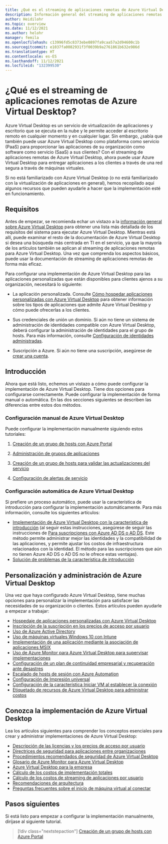 ```yaml
---
title: ¿Qué es el streaming de aplicaciones remotas de Azure Virtual Desktop? - Azure
description: Información general del streaming de aplicaciones remotas de Azure Virtual Desktop.
author: Heidilohr
ms.topic: overview
ms.date: 11/12/2021
ms.author: helohr
manager: femila
ms.openlocfilehash: c13996fd5c8373ebe0897fa9caa57a2d94600c1b
ms.sourcegitcommit: e1037fa0082931f3f0039b9a2761861b632e986d
ms.translationtype: HT
ms.contentlocale: es-ES
ms.lasthandoff: 11/12/2021
ms.locfileid: "132399530"
---
```

# <a name="what-is-azure-virtual-desktop-remote-app-streaming"></a>¿Qué es el streaming de aplicaciones remotas de Azure Virtual Desktop?

Azure Virtual Desktop es un servicio de virtualización de aplicaciones y escritorio que se ejecuta en la nube y le permite acceder al escritorio remoto en cualquier momento y en cualquier lugar. Sin embargo, ¿sabía que también puede usar Azure Virtual Desktop como plataforma como servicio (PaaS) para proporcionar las aplicaciones de su organización como software como servicio (SaaS) a sus clientes? Con el streaming de aplicaciones remotas de Azure Virtual Desktop, ahora puede usar Azure Virtual Desktop para entregar aplicaciones a los clientes a través de una red segura a través de máquinas virtuales.

Si no está familiarizado con Azure Virtual Desktop (o no está familiarizado con la virtualización de aplicaciones en general), hemos recopilado aquí algunos recursos que pueden ayudarle a hacer que la implementación esté en funcionamiento.

## <a name="requirements"></a>Requisitos

Antes de empezar, se recomienda echar un vistazo a la [información general sobre Azure Virtual Desktop](../overview.md) para obtener una lista más detallada de los requisitos del sistema para ejecutar Azure Virtual Desktop. Mientras está allí, puede examinar el resto de la documentación de Azure Virtual Desktop si desea una búsqueda más centrada en TI en el servicio, ya que la mayoría de los artículos también se aplican al streaming de aplicaciones remotas para Azure Virtual Desktop. Una vez que comprenda los aspectos básicos, puede usar la documentación de streaming de aplicaciones remotas de forma más eficaz.

Para configurar una implementación de Azure Virtual Desktop para las aplicaciones personalizadas que están disponibles para clientes ajenos a su organización, necesitará lo siguiente:

- La aplicación personalizada. Consulte [Cómo hospedar aplicaciones personalizadas con Azure Virtual Desktop](custom-apps.md) para obtener información sobre los tipos de aplicaciones que admite Azure Virtual Desktop y cómo puede ofrecerlas a los clientes.

- Sus credenciales de unión un dominio. Si aún no tiene un sistema de administración de identidades compatible con Azure Virtual Desktop, deberá configurar la administración de identidades para el grupo de hosts. Para más información, consulte [Configuración de identidades administradas](identities.md).

- Suscripción a Azure. Si aún no tiene una suscripción, asegúrese de [crear una cuenta](https://azure.microsoft.com/free/?WT.mc_id=A261C142F).

## <a name="get-started"></a>Introducción

Ahora que está listo, echemos un vistazo a cómo puede configurar la implementación de Azure Virtual Desktop. Tiene dos opciones para configurarse correctamente. Puede configurar la implementación de forma manual o automática. En las dos secciones siguientes se describen las diferencias entre estos dos métodos.

### <a name="set-up-azure-virtual-desktop-manually"></a>Configuración manual de Azure Virtual Desktop

Puede configurar la implementación manualmente siguiendo estos tutoriales:

1. [Creación de un grupo de hosts con Azure Portal](../create-host-pools-azure-marketplace.md?toc=/azure/virtual-desktop/remote-app-streaming/toc.json&bc=/azure/virtual-desktop/breadcrumb/toc.json)

2. [Administración de grupos de aplicaciones](../manage-app-groups.md?toc=/azure/virtual-desktop/remote-app-streaming/toc.json&bc=/azure/virtual-desktop/breadcrumb/toc.json)

3. [Creación de un grupo de hosts para validar las actualizaciones del servicio](../create-validation-host-pool.md?toc=/azure/virtual-desktop/remote-app-streaming/toc.json&bc=/azure/virtual-desktop/breadcrumb/toc.json)

4. [Configuración de alertas de servicio](../set-up-service-alerts.md?toc=/azure/virtual-desktop/remote-app-streaming/toc.json&bc=/azure/virtual-desktop/breadcrumb/toc.json)

### <a name="set-up-azure-virtual-desktop-automatically"></a>Configuración automática de Azure Virtual Desktop

Si prefiere un proceso automático, puede usar la característica de introducción para configurar la implementación automáticamente. Para más información, consulte los siguientes artículos:

- [Implementación de Azure Virtual Desktop con la característica de introducción](../getting-started-feature.md?toc=/azure/virtual-desktop/remote-app-streaming/toc.json&bc=/azure/virtual-desktop/breadcrumb/toc.json) (al seguir estas instrucciones, asegúrese de seguir las instrucciones de [Para suscripciones con Azure AD DS o AD DS](../getting-started-feature.md#for-subscriptions-with-azure-ad-ds-or-ad-ds). Este método permite administrar mejor las identidades y la compatibilidad de las aplicaciones, y permite ajustar los costos de infraestructura relacionados con la identidad. El método para las suscripciones que aún no tienen Azure AD DS o AD DS no le ofrece estas ventajas).
- [Solución de problemas de la característica de introducción](../troubleshoot-getting-started.md?toc=/azure/virtual-desktop/remote-app-streaming/toc.json&bc=/azure/virtual-desktop/breadcrumb/toc.json)

## <a name="customize-and-manage-azure-virtual-desktop"></a>Personalización y administración de Azure Virtual Desktop

Una vez que haya configurado Azure Virtual Desktop, tiene muchas opciones para personalizar la implementación para satisfacer las necesidades de su organización o clientes. Estos artículos pueden ayudarle a empezar a trabajar:

- [Hospedaje de aplicaciones personalizadas con Azure Virtual Desktop](custom-apps.md)
- [Inscripción de la suscripción en los precios de acceso por usuario](per-user-access-pricing.md)
- [Uso de Azure Active Directory](../../active-directory/fundamentals/active-directory-access-create-new-tenant.md)
- [Uso de máquinas virtuales Windows 10 con Intune](/mem/intune/fundamentals/windows-10-virtual-machines)
- [Implementación de una aplicación mediante la asociación de aplicaciones MSIX](msix-app-attach.md)
- [Uso de Azure Monitor para Azure Virtual Desktop para supervisar implementaciones](../azure-monitor.md?toc=/azure/virtual-desktop/remote-app-streaming/toc.json&bc=/azure/virtual-desktop/breadcrumb/toc.json)
- [Configuración de un plan de continuidad empresarial y recuperación ante desastres](../disaster-recovery.md?toc=/azure/virtual-desktop/remote-app-streaming/toc.json&bc=/azure/virtual-desktop/breadcrumb/toc.json)
- [Escalado de hosts de sesión con Azure Automation](../set-up-scaling-script.md?toc=/azure/virtual-desktop/remote-app-streaming/toc.json&bc=/azure/virtual-desktop/breadcrumb/toc.json)
- [Configuración de Impresión universal](/universal-print/fundamentals/universal-print-getting-started)
- [Configuración de la característica Iniciar VM al establecer la conexión](../start-virtual-machine-connect.md?toc=/azure/virtual-desktop/remote-app-streaming/toc.json&bc=/azure/virtual-desktop/breadcrumb/toc.json)
- [Etiquetado de recursos de Azure Virtual Desktop para administrar costos](../tag-virtual-desktop-resources.md?toc=/azure/virtual-desktop/remote-app-streaming/toc.json&bc=/azure/virtual-desktop/breadcrumb/toc.json)

## <a name="get-to-know-your-azure-virtual-desktop-deployment"></a>Conozca la implementación de Azure Virtual Desktop

Lea los artículos siguientes para comprender los conceptos esenciales para crear y administrar implementaciones de Azure Virtual Desktop:

- [Descripción de las licencias y los precios de acceso por usuario](licensing.md)
- [Directrices de seguridad para aplicaciones entre organizaciones](security.md)
- [Procedimientos recomendados de seguridad de Azure Virtual Desktop](../security-guide.md?toc=/azure/virtual-desktop/remote-app-streaming/toc.json&bc=/azure/virtual-desktop/breadcrumb/toc.json)
- [Glosario de Azure Monitor para Azure Virtual Desktop](../azure-monitor-glossary.md?toc=/azure/virtual-desktop/remote-app-streaming/toc.json&bc=/azure/virtual-desktop/breadcrumb/toc.json)
- [Azure Virtual Desktop para la empresa](/azure/architecture/example-scenario/wvd/windows-virtual-desktop)
- [Cálculo de los costos de implementación totales](total-costs.md)
- [Cálculo de los costos de streaming de aplicaciones por usuario](streaming-costs.md)
- [Recomendaciones de arquitectura](architecture-recs.md)
- [Preguntas frecuentes sobre el inicio de máquina virtual al conectar](../start-virtual-machine-connect-faq.md?toc=/azure/virtual-desktop/remote-app-streaming/toc.json&bc=/azure/virtual-desktop/breadcrumb/toc.json)

## <a name="next-steps"></a>Pasos siguientes

Si está listo para empezar a configurar la implementación manualmente, diríjase al siguiente tutorial.

> [!div class="nextstepaction"]
> [Creación de un grupo de hosts con Azure Portal](../create-host-pools-azure-marketplace.md?toc=/azure/virtual-desktop/remote-app-streaming/toc.json&bc=/azure/virtual-desktop/breadcrumb/toc.json)
